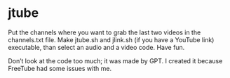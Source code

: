 # jtube
Put the channels where you want to grab the last two videos in the channels.txt file. Make jtube.sh and jlink.sh (if you have a YouTube link) executable, than select an audio and a video code. Have fun.

Don’t look at the code too much; it was made by GPT. I created it because FreeTube had some issues with me.
